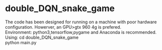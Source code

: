 # double_DQN_snake_game

The code has been designed for running on a machine with poor hardware configuration. Howerver, an GPU>gtx 960 4g is prefered.  
Environment: python3,tensorflow,pygame and Anaconda is recommended.  
Using: cd double_DQN_snake_game  
       python main.py
